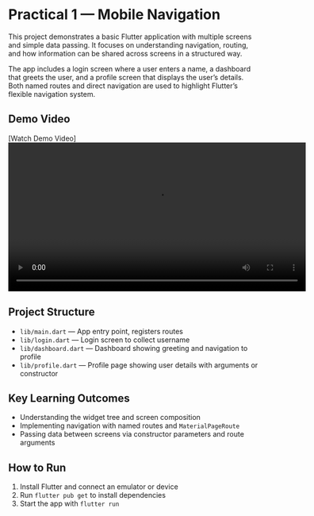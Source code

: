# Practical 1 — Mobile Navigation

This project demonstrates a basic Flutter application with multiple screens and simple data passing. It focuses on understanding navigation, routing, and how information can be shared across screens in a structured way.  

The app includes a login screen where a user enters a name, a dashboard that greets the user, and a profile screen that displays the user’s details. Both named routes and direct navigation are used to highlight Flutter’s flexible navigation system.  

## Demo Video

[Watch Demo Video]
<video src="./media/practical1.mp4" controls width="600"></video>


## Project Structure

- `lib/main.dart` — App entry point, registers routes  
- `lib/login.dart` — Login screen to collect username  
- `lib/dashboard.dart` — Dashboard showing greeting and navigation to profile  
- `lib/profile.dart` — Profile page showing user details with arguments or constructor  

## Key Learning Outcomes

- Understanding the widget tree and screen composition  
- Implementing navigation with named routes and `MaterialPageRoute`  
- Passing data between screens via constructor parameters and route arguments  

## How to Run

1. Install Flutter and connect an emulator or device  
2. Run `flutter pub get` to install dependencies  
3. Start the app with `flutter run`  
